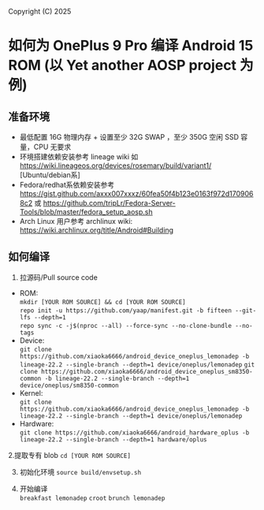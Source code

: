 Copyright (C) 2025
# 如何为 OnePlus 9 Pro 编译 Android 15 ROM (以 Yet another AOSP project 为例)

## 准备环境
- 最低配置 16G 物理内存 + 设置至少 32G SWAP ，至少 350G 空闲 SSD 容量，CPU 无要求
- 环境搭建依赖安装参考 lineage wiki 如 https://wiki.lineageos.org/devices/rosemary/build/variant1/ [Ubuntu/debian系]  
- Fedora/redhat系依赖安装参考 https://gist.github.com/axxx007xxxz/60fea50f4b123e0163f972d1709068c2 或 https://github.com/tripLr/Fedora-Server-Tools/blob/master/fedora_setup_aosp.sh  
- Arch Linux 用户参考 archlinux wiki: https://wiki.archlinux.org/title/Android#Building

## 如何编译
1. 拉源码/Pull source code
- ROM:  
`mkdir [YOUR ROM SOURCE] && cd [YOUR ROM SOURCE]`  
`repo init -u https://github.com/yaap/manifest.git -b fifteen --git-lfs --depth=1`  
`repo sync -c -j$(nproc --all) --force-sync --no-clone-bundle --no-tags`  
- Device:  
`git clone https://github.com/xiaoka6666/android_device_oneplus_lemonadep -b lineage-22.2 --single-branch --depth=1 device/oneplus/lemonadep`
`git clone https://github.com/xiaoka6666/android_device_oneplus_sm8350-common -b lineage-22.2 --single-branch --depth=1 device/oneplus/sm8350-common`
- Kernel:  
`git clone https://github.com/xiaoka6666/android_device_oneplus_lemonadep -b lineage-22.2 --single-branch --depth=1 device/oneplus/lemonadep`
- Hardware:  
`git clone https://github.com/xiaoka6666/android_hardware_oplus -b lineage-22.2 --single-branch --depth=1 hardware/oplus`

2.提取专有 blob
`cd [YOUR ROM SOURCE]`  

3. 初始化环境 
`source build/envsetup.sh`  

4. 开始编译  
`breakfast lemonadep`
`croot`
`brunch lemonadep`
